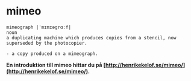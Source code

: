 # mimeo 
	mimeograph |ˈmɪmɪəgrɑːf|
	noun
	a duplicating machine which produces copies from a stencil, now superseded by the photocopier.

    - a copy produced on a mimeograph.


**En introduktion till mimeo hittar du på [http://henrikekelof.se/mimeo/](http://henrikekelof.se/mimeo/).**
